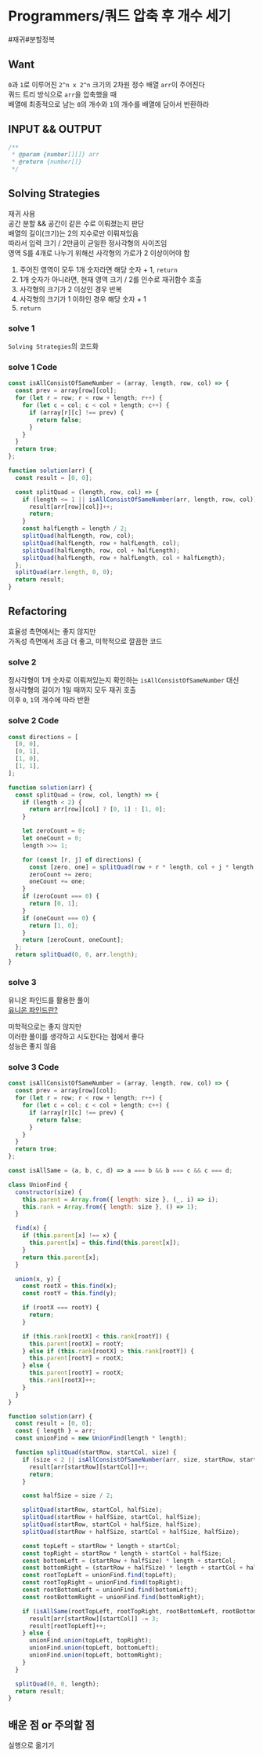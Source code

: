 # Programmers/쿼드 압축 후 개수 세기

#재귀#분할정복

## Want

`0`과 `1`로 이루어진 `2^n x 2^n` 크기의 2차원 정수 배열 `arr`이 주어진다  
쿼드 트리 방식으로 `arr`을 압축했을 때  
배열에 최종적으로 남는 `0`의 개수와 `1`의 개수를 배열에 담아서 반환하라

## INPUT && OUTPUT

```js
/**
 * @param {number[][]} arr
 * @return {number[]}
 */
```

## Solving Strategies

재귀 사용  
공간 분할 && 공간이 같은 수로 이뤄졌는지 판단  
배열의 길이(크기)는 2의 지수로만 이뤄져있음  
따라서 입력 크기 / 2만큼이 균일한 정사각형의 사이즈임  
영역 S를 4개로 나누기 위해선 사각형의 가로가 2 이상이어야 함

1. 주어진 영역이 모두 1개 숫자라면 해당 숫자 + 1, `return`
2. 1개 숫자가 아니라면, 현재 영역 크기 / 2를 인수로 재귀함수 호출
3. 사각형의 크기가 2 이상인 경우 반복
4. 사각형의 크기가 1 이하인 경우 해당 숫자 + 1
5. `return`

### solve 1

`Solving Strategies`의 코드화

### solve 1 Code

```js
const isAllConsistOfSameNumber = (array, length, row, col) => {
  const prev = array[row][col];
  for (let r = row; r < row + length; r++) {
    for (let c = col; c < col + length; c++) {
      if (array[r][c] !== prev) {
        return false;
      }
    }
  }
  return true;
};

function solution(arr) {
  const result = [0, 0];

  const splitQuad = (length, row, col) => {
    if (length <= 1 || isAllConsistOfSameNumber(arr, length, row, col)) {
      result[arr[row][col]]++;
      return;
    }
    const halfLength = length / 2;
    splitQuad(halfLength, row, col);
    splitQuad(halfLength, row + halfLength, col);
    splitQuad(halfLength, row, col + halfLength);
    splitQuad(halfLength, row + halfLength, col + halfLength);
  };
  splitQuad(arr.length, 0, 0);
  return result;
}
```

## Refactoring

효율성 측면에서는 좋지 않지만  
가독성 측면에서 조금 더 좋고, 미학적으로 깔끔한 코드

### solve 2

정사각형이 1개 숫자로 이뤄져있는지 확인하는 `isAllConsistOfSameNumber` 대신  
정사각형의 길이가 1일 때까지 모두 재귀 호출  
이후 `0`, `1`의 개수에 따라 반환

### solve 2 Code

```js
const directions = [
  [0, 0],
  [0, 1],
  [1, 0],
  [1, 1],
];

function solution(arr) {
  const splitQuad = (row, col, length) => {
    if (length < 2) {
      return arr[row][col] ? [0, 1] : [1, 0];
    }

    let zeroCount = 0;
    let oneCount = 0;
    length >>= 1;

    for (const [r, j] of directions) {
      const [zero, one] = splitQuad(row + r * length, col + j * length, length);
      zeroCount += zero;
      oneCount += one;
    }
    if (zeroCount === 0) {
      return [0, 1];
    }
    if (oneCount === 0) {
      return [1, 0];
    }
    return [zeroCount, oneCount];
  };
  return splitQuad(0, 0, arr.length);
}
```

### solve 3

유니온 파인드를 활용한 풀이  
[유니온 파인드란?](https://github.com/Collection50/Algorithm-DataStructure/blob/master/Algorithm/Union%20Find.md)

미학적으로는 좋지 않지만  
이러한 풀이를 생각하고 시도한다는 점에서 좋다  
성능은 좋지 않음

### solve 3 Code

```js
const isAllConsistOfSameNumber = (array, length, row, col) => {
  const prev = array[row][col];
  for (let r = row; r < row + length; r++) {
    for (let c = col; c < col + length; c++) {
      if (array[r][c] !== prev) {
        return false;
      }
    }
  }
  return true;
};

const isAllSame = (a, b, c, d) => a === b && b === c && c === d;

class UnionFind {
  constructor(size) {
    this.parent = Array.from({ length: size }, (_, i) => i);
    this.rank = Array.from({ length: size }, () => 1);
  }

  find(x) {
    if (this.parent[x] !== x) {
      this.parent[x] = this.find(this.parent[x]);
    }
    return this.parent[x];
  }

  union(x, y) {
    const rootX = this.find(x);
    const rootY = this.find(y);

    if (rootX === rootY) {
      return;
    }

    if (this.rank[rootX] < this.rank[rootY]) {
      this.parent[rootX] = rootY;
    } else if (this.rank[rootX] > this.rank[rootY]) {
      this.parent[rootY] = rootX;
    } else {
      this.parent[rootY] = rootX;
      this.rank[rootX]++;
    }
  }
}

function solution(arr) {
  const result = [0, 0];
  const { length } = arr;
  const unionFind = new UnionFind(length * length);

  function splitQuad(startRow, startCol, size) {
    if (size < 2 || isAllConsistOfSameNumber(arr, size, startRow, startCol)) {
      result[arr[startRow][startCol]]++;
      return;
    }

    const halfSize = size / 2;

    splitQuad(startRow, startCol, halfSize);
    splitQuad(startRow + halfSize, startCol, halfSize);
    splitQuad(startRow, startCol + halfSize, halfSize);
    splitQuad(startRow + halfSize, startCol + halfSize, halfSize);

    const topLeft = startRow * length + startCol;
    const topRight = startRow * length + startCol + halfSize;
    const bottomLeft = (startRow + halfSize) * length + startCol;
    const bottomRight = (startRow + halfSize) * length + startCol + halfSize;
    const rootTopLeft = unionFind.find(topLeft);
    const rootTopRight = unionFind.find(topRight);
    const rootBottomLeft = unionFind.find(bottomLeft);
    const rootBottomRight = unionFind.find(bottomRight);

    if (isAllSame(rootTopLeft, rootTopRight, rootBottomLeft, rootBottomRight)) {
      result[arr[startRow][startCol]] -= 3;
      result[rootTopLeft]++;
    } else {
      unionFind.union(topLeft, topRight);
      unionFind.union(topLeft, bottomLeft);
      unionFind.union(topLeft, bottomRight);
    }
  }

  splitQuad(0, 0, length);
  return result;
}
```

## 배운 점 or 주의할 점

실행으로 옮기기
